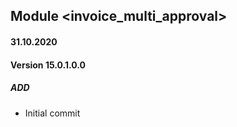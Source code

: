 ## Module <invoice_multi_approval>

#### 31.10.2020
#### Version 15.0.1.0.0
##### ADD
- Initial commit
